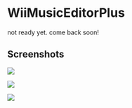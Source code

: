 # WiiMusicEditorPlus

not ready yet. come back soon!


## Screenshots

![](https://user-images.githubusercontent.com/73490201/141029280-af8bd836-4755-48a7-8d46-d436fece6577.PNG)

![](https://user-images.githubusercontent.com/73490201/141029418-f9a50fb5-edde-451b-8e9e-47bd5245f5eb.PNG)

![](https://user-images.githubusercontent.com/73490201/141029478-4b5042d2-532b-4975-becf-c4f73c67a25d.PNG)
